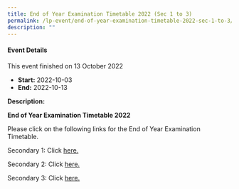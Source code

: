 ```yaml
---
title: End of Year Examination Timetable 2022 (Sec 1 to 3)
permalink: /lp-event/end-of-year-examination-timetable-2022-sec-1-to-3/
description: ""
---
```

#### Event Details

This event finished on 13 October 2022

*   **Start:** 2022-10-03
*   **End:** 2022-10-13

**Description:**

**End of Year Examination Timetable 2022**

Please click on the following links for the End of Year Examination Timetable.

Secondary 1: Click [here.](/files/Sec-1-EYE-Timetable-2022.pdf)

Secondary 2: Click [here.](/files/Sec-2-EYE-Timetable-2022.pdf)

Secondary 3: Click [here.](/files/Sec-3-EYE-Timetable-2022.pdf)